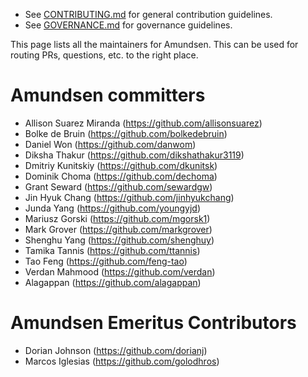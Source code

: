 * See [CONTRIBUTING.md](CONTRIBUTING.md) for general contribution guidelines.
* See [GOVERNANCE.md](GOVERNANCE.md) for governance guidelines.

This page lists all the maintainers for Amundsen.  This can be used for
routing PRs, questions, etc. to the right place.

# Amundsen committers
- Allison Suarez Miranda (https://github.com/allisonsuarez)
- Bolke de Bruin (https://github.com/bolkedebruin)
- Daniel Won (https://github.com/danwom)
- Diksha Thakur (https://github.com/dikshathakur3119)
- Dmitriy Kunitskiy (https://github.com/dkunitsk)
- Dominik Choma (https://github.com/dechoma)
- Grant Seward (https://github.com/sewardgw)
- Jin Hyuk Chang (https://github.com/jinhyukchang)
- Junda Yang (https://github.com/youngyjd)
- Mariusz Gorski (https://github.com/mgorsk1)
- Mark Grover (https://github.com/markgrover)
- Shenghu Yang (https://github.com/shenghuy)
- Tamika Tannis (https://github.com/ttannis)
- Tao Feng (https://github.com/feng-tao)
- Verdan Mahmood (https://github.com/verdan)
- Alagappan (https://github.com/alagappan)


# Amundsen Emeritus Contributors
- Dorian Johnson (https://github.com/dorianj)
- Marcos Iglesias (https://github.com/golodhros)
